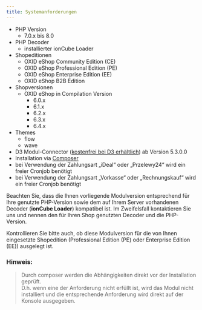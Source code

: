 ```yaml
---
title: Systemanforderungen
---
```


* PHP Version
    * 7.0.x bis 8.0
* PHP Decoder
    * installierter ionCube Loader
* Shopeditionen
    * OXID eShop Community Edition (CE)
    * OXID eShop Professional Edition (PE)
    * OXID eShop Enterprise Edition (EE)
    * OXID eShop B2B Edition
* Shopversionen
    * OXID eShop in Compilation Version 
        * 6.0.x
        * 6.1.x
        * 6.2.x
        * 6.3.x
        * 6.4.x
* Themes
    * flow
    * wave
* D3 Modul-Connector ([kostenfrei bei D3 erhältlich](https://www.oxidmodule.com/connector/)) ab Version 5.3.0.0 
* Installation via [Composer](https://getcomposer.org)
* bei Verwendung der Zahlungsart „iDeal“ oder „Przelewy24“ wird ein freier Cronjob benötigt
* bei Verwendung der Zahlungsart „Vorkasse“ oder „Rechnungskauf“ wird ein freier Cronjob benötigt

Beachten Sie, dass die Ihnen vorliegende Modulversion entsprechend für Ihre genutzte PHP-Version sowie dem auf Ihrem Server vorhandenen Decoder (**ionCube Loader**) kompatibel ist. Im Zweifelsfall kontaktieren Sie uns und nennen den für Ihren Shop genutzten Decoder und die PHP-Version.

Kontrollieren Sie bitte auch, ob diese Modulversion für die von Ihnen eingesetzte Shopedition (Professional Edition (PE) oder Enterprise Edition (EE)) ausgelegt ist. 

### Hinweis:
> Durch composer werden die Abhängigkeiten direkt vor der Installation geprüft.  
> D.h. wenn eine der Anforderung nicht erfüllt ist, wird das Modul nicht installiert und die entsprechende Anforderung wird direkt auf der Konsole ausgegeben.
